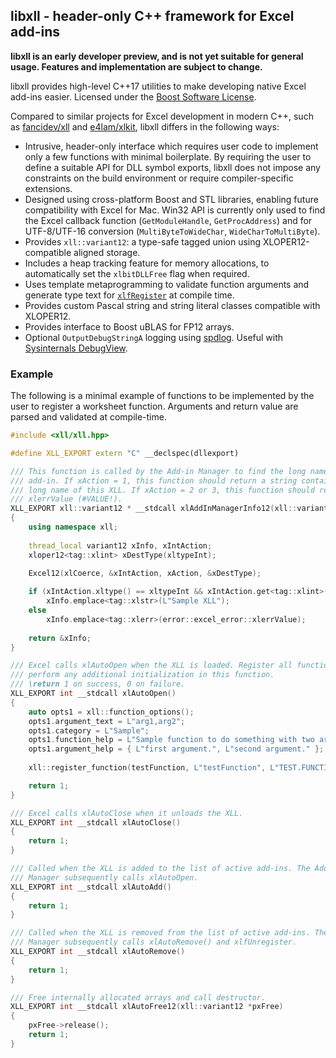 <!--
  Copyright (c) 2020 John Buonagurio (jbuonagurio at exponent dot com)
  Distributed under the Boost Software License, Version 1.0.
  (See accompanying file LICENSE_1_0.txt or copy at
  https://www.boost.org/LICENSE_1_0.txt)
-->

## libxll - header-only C++ framework for Excel add-ins

**libxll is an early developer preview, and is not yet suitable for general usage. Features and implementation are subject to change.**

libxll provides high-level C++17 utilities to make developing native Excel add-ins easier. Licensed under the [Boost Software License](http://www.boost.org/LICENSE_1_0.txt).

Compared to similar projects for Excel development in modern C++, such as [fancidev/xll](https://github.com/fancidev/xll) and [e4lam/xlkit](https://github.com/e4lam/xlkit), libxll differs in the following ways:

* Intrusive, header-only interface which requires user code to implement only a few functions with minimal boilerplate. By requiring the user to define a suitable API for DLL symbol exports, libxll does not impose any constraints on the build environment or require compiler-specific extensions.
* Designed using cross-platform Boost and STL libraries, enabling future compatibility with Excel for Mac. Win32 API is currently only used to find the Excel callback function (`GetModuleHandle`, `GetProcAddress`) and for UTF-8/UTF-16 conversion (`MultiByteToWideChar`, `WideCharToMultiByte`).
* Provides `xll::variant12`: a type-safe tagged union using XLOPER12-compatible aligned storage.
* Includes a heap tracking feature for memory allocations, to automatically set the `xlbitDLLFree` flag when required.
* Uses template metaprogramming to validate function arguments and generate type text for [`xlfRegister`](https://docs.microsoft.com/en-us/office/client-developer/excel/xlfregister-form-1#data-types) at compile time.
* Provides custom Pascal string and string literal classes compatible with XLOPER12.
* Provides interface to Boost uBLAS for FP12 arrays.
* Optional `OutputDebugStringA` logging using [spdlog](https://github.com/gabime/spdlog). Useful with [Sysinternals DebugView](https://docs.microsoft.com/en-us/sysinternals/downloads/debugview).

### Example

The following is a minimal example of functions to be implemented by the user to register a worksheet function. Arguments and return value are parsed and validated at compile-time.

```cpp
#include <xll/xll.hpp>

#define XLL_EXPORT extern "C" __declspec(dllexport)

/// This function is called by the Add-in Manager to find the long name of the
/// add-in. If xAction = 1, this function should return a string containing the
/// long name of this XLL. If xAction = 2 or 3, this function should return
/// xlerrValue (#VALUE!).
XLL_EXPORT xll::variant12 * __stdcall xlAddInManagerInfo12(xll::variant12 *xAction)
{
    using namespace xll;
	
    thread_local variant12 xInfo, xIntAction;
    xloper12<tag::xlint> xDestType(xltypeInt);

	Excel12(xlCoerce, &xIntAction, xAction, &xDestType);
    
    if (xIntAction.xltype() == xltypeInt && xIntAction.get<tag::xlint>().w == 1)
        xInfo.emplace<tag::xlstr>(L"Sample XLL");
    else
        xInfo.emplace<tag::xlerr>(error::excel_error::xlerrValue);
    
	return &xInfo;
}

/// Excel calls xlAutoOpen when the XLL is loaded. Register all functions and
/// perform any additional initialization in this function.
/// \return 1 on success, 0 on failure.
XLL_EXPORT int __stdcall xlAutoOpen()
{
    auto opts1 = xll::function_options();
    opts1.argument_text = L"arg1,arg2";
    opts1.category = L"Sample";
    opts1.function_help = L"Sample function to do something with two arguments.";
    opts1.argument_help = { L"first argument.", L"second argument." };
    
    xll::register_function(testFunction, L"testFunction", L"TEST.FUNCTION", opts1);

    return 1;
}

/// Excel calls xlAutoClose when it unloads the XLL.
XLL_EXPORT int __stdcall xlAutoClose()
{
    return 1;
}

/// Called when the XLL is added to the list of active add-ins. The Add-in
/// Manager subsequently calls xlAutoOpen.
XLL_EXPORT int __stdcall xlAutoAdd()
{
    return 1;
}

/// Called when the XLL is removed from the list of active add-ins. The Add-in
/// Manager subsequently calls xlAutoRemove() and xlfUnregister.
XLL_EXPORT int __stdcall xlAutoRemove()
{
    return 1;
}

/// Free internally allocated arrays and call destructor.
XLL_EXPORT int __stdcall xlAutoFree12(xll::variant12 *pxFree)
{
    pxFree->release();
    return 1;
}

```
